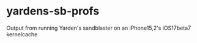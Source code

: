 # yardens-sb-profs
Output from running Yarden's sandblaster on an iPhone15,2's iOS17beta7 kernelcache
